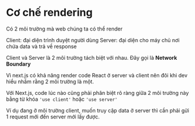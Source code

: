 # Cơ chế rendering

Có 2 môi trường mà web chúng ta có thể render

Client: đại diện trình duyệt người dùng
Server: đại diện cho máy chủ nơi chứa data và trả về response

Client và Server là 2 môi trường tách biệt với nhau. Đây gọi là **Network Boundary**

Vì next.js có khả năng render code React ở server và client nên đôi khi dev hiểu nhầm rằng 2 môi
trường là một.

Với Next.js, code lúc nào cũng phải phân biệt rõ ràng giữa 2 môi trường này bằng từ
khóa `'use client'` hoặc `'use server'`

Ví dụ đang ở môi trường client, muốn truy cập data ở server thì cần phải gửi 1 request mới đến
server mới lấy được.
